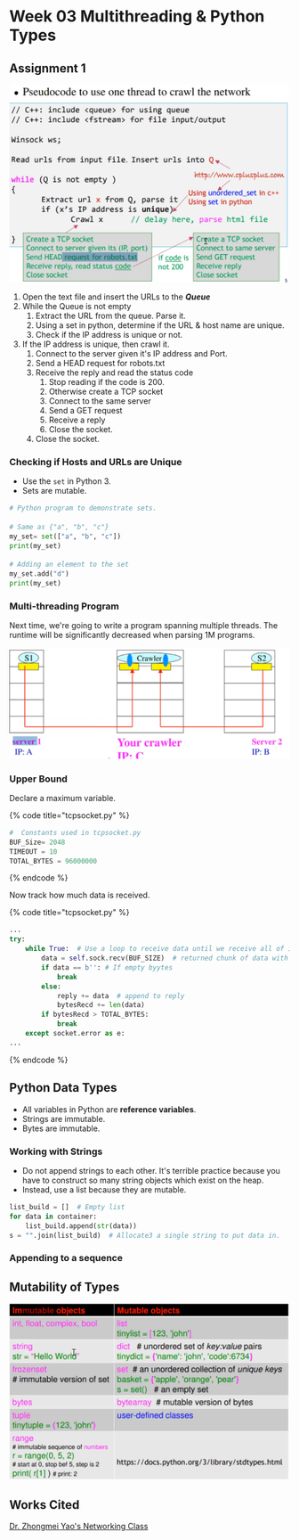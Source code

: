 # Week 03 Multithreading & Python Types

## Assignment 1

![](<../../../.gitbook/assets/image (201).png>)

1. Open the text file and insert the URLs to the _**Queue**_
2. While the Queue is not empty
   1. Extract the URL from the queue. Parse it.
   2. Using a set in python, determine if the URL & host name are unique.
   3. Check if the IP address is unique or not.
3. If the IP address is unique, then crawl it.
   1. Connect to the server given it's IP address and Port.
   2. Send a HEAD request for robots.txt
   3. Receive the reply and read the status code
      1. Stop reading if the code is 200.
      2. Otherwise create a TCP socket
      3. Connect to the same server
      4. Send a GET request
      5. Receive a reply
      6. Close the socket.
   4. Close the socket.

### Checking if Hosts and URLs are Unique

* Use the `set` in Python 3.
* Sets are mutable.

```python
# Python program to demonstrate sets.

# Same as {"a", "b", "c"}
my_set= set(["a", "b", "c"])
print(my_set)

# Adding an element to the set
my_set.add("d")
print(my_set)
```

### Multi-threading Program

Next time, we're going to write a program spanning multiple threads. The runtime will be significantly decreased when parsing 1M programs.

![](<../../../.gitbook/assets/image (202).png>)

### Upper Bound

Declare a maximum variable.

{% code title="tcpsocket.py" %}
```python
#  Constants used in tcpsocket.py
BUF_Size= 2048
TIMEOUT = 10
TOTAL_BYTES = 96000000
```
{% endcode %}

Now track how much data is received.

{% code title="tcpsocket.py" %}
```python
...
try:
    while True:  # Use a loop to receive data until we receive all of it.
        data = self.sock.recv(BUF_SIZE)  # returned chunk of data with max
        if data == b'': # If empty byytes
            break
        else:
            reply += data  # append to reply
            bytesRecd += len(data)
        if bytesRecd > TOTAL_BYTES:
            break
    except socket.error as e:
...
```
{% endcode %}

## Python Data Types

* All variables in Python are **reference variables**.
* Strings are immutable.
* Bytes are immutable.

### Working with Strings

* Do not append strings to each other. It's terrible practice because you have to construct so many string objects which exist on the heap.
* Instead, use a list because they are mutable.

```python
list_build = []  # Empty list
for data in container:
    list_build.append(str(data))
s = "".join(list_build)  # Allocate3 a single string to put data in.
```

### Appending to a sequence

## Mutability of Types

![](<../../../.gitbook/assets/image (203).png>)

## Works Cited

[Dr. Zhongmei Yao's Networking Class](https://academic.udayton.edu/zhongmeiyao/)
